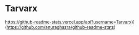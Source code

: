 # Tarvarx
https://github-readme-stats.vercel.app/api?username=Tarvarx)](https://github.com/anuraghazra/github-readme-stats)
